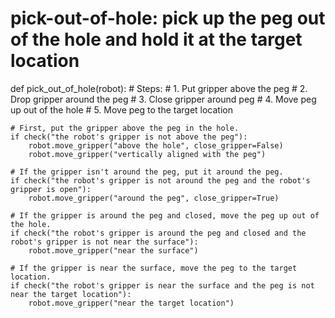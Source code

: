 # pick-out-of-hole: pick up the peg out of the hole and hold it at the target location
def pick_out_of_hole(robot):
    # Steps:
    #  1. Put gripper above the peg
    #  2. Drop gripper around the peg
    #  3. Close gripper around peg
    #  4. Move peg up out of the hole
    #  5. Move peg to the target location
    
    # First, put the gripper above the peg in the hole.
    if check("the robot's gripper is not above the peg"):
        robot.move_gripper("above the hole", close_gripper=False)
        robot.move_gripper("vertically aligned with the peg")
    
    # If the gripper isn't around the peg, put it around the peg.
    if check("the robot's gripper is not around the peg and the robot's gripper is open"):
        robot.move_gripper("around the peg", close_gripper=True)
    
    # If the gripper is around the peg and closed, move the peg up out of the hole.
    if check("the robot's gripper is around the peg and closed and the robot's gripper is not near the surface"):
        robot.move_gripper("near the surface")
    
    # If the gripper is near the surface, move the peg to the target location.
    if check("the robot's gripper is near the surface and the peg is not near the target location"):
        robot.move_gripper("near the target location")